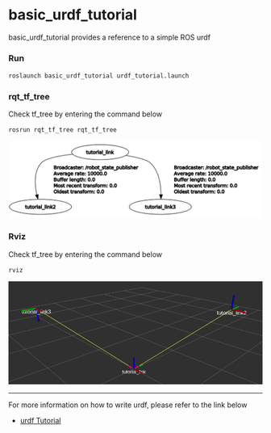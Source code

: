 # basic_urdf_tutorial

basic_urdf_tutorial provides a reference to a simple ROS urdf

### Run

```bash
roslaunch basic_urdf_tutorial urdf_tutorial.launch
```

### rqt_tf_tree

Check tf_tree by entering the command below

```bash
rosrun rqt_tf_tree rqt_tf_tree
```

![rqt_tf_tree](./image/rqt_tf_tree.png)


### Rviz

Check tf_tree by entering the command below

```bash
rviz
```

![rviz](./image/rviz.png)


-----

For more information on how to write urdf, please refer to the link below

- [urdf Tutorial](http://wiki.ros.org/urdf/Tutorials)
